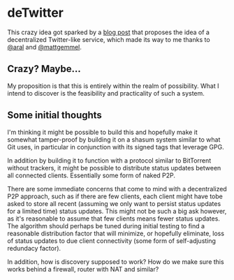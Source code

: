 # deTwitter
This crazy idea got sparked by a [blog post][1] that proposes the idea of a
decentralized Twitter-like service, which made its way to me thanks to
[@aral](https://twitter.com/aral) and
[@mattgemmel](https://twitter.com/mattgemmell).


## Crazy? Maybe...
My proposition is that this is entirely within the realm of possibility.
What I intend to discover is the feasibility and practicality of such a
system.


## Some initial thoughts
I'm thinking it might be possible to build this and hopefully make it
somewhat tamper-proof by building it on a shasum system similar to what Git
uses, in particular in conjunction with its signed tags that leverage GPG.

In addition by building it to function with a protocol similar to BitTorrent
without trackers, it might be possible to distribute status updates between
all connected clients. Essentially some form of naked P2P.

There are some immediate concerns that come to mind with a decentralized P2P
approach, such as if there are few clients, each client might have tobe asked
to store all recent (assuming we only want to persist status updates for a
limited time) status updates. This might not be such a big ask however, as
it's reasonable to assume that few clients means fewer status updates.
The algorithm should perhaps be tuned during initial testing to find a
reasonable distribution factor that will minimize, or hopefully eliminate,
loss of status updates to due client connectivity (some form of
self-adjusting redundacy factor).

In addition, how is discovery supposed to work? How do we make sure this
works behind a firewall, router with NAT and similar?


[1]: http://inessential.com/2012/06/29/matthew_on_twitter_restrictions